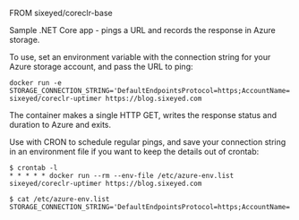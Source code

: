 FROM sixeyed/coreclr-base

Sample .NET Core app - pings a URL and records the response in Azure storage.

To use, set an environment variable with the connection string for your Azure storage account, and pass the URL to ping:

    docker run -e STORAGE_CONNECTION_STRING='DefaultEndpointsProtocol=https;AccountName=|name|;AccountKey=|key|' sixeyed/coreclr-uptimer https://blog.sixeyed.com

The container makes a single HTTP GET, writes the response status and duration to Azure and exits. 

Use with CRON to schedule regular pings, and save your connection string in an environment file if you want to keep the details out of crontab:

    $ crontab -l
    * * * * * docker run --rm --env-file /etc/azure-env.list sixeyed/coreclr-uptimer https://blog.sixeyed.com

    $ cat /etc/azure-env.list
    STORAGE_CONNECTION_STRING='DefaultEndpointsProtocol=https;AccountName=|name|;AccountKey=|key|'


